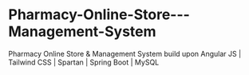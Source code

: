 # Pharmacy-Online-Store---Management-System
Pharmacy Online Store &amp; Management System build upon Angular JS | Tailwind CSS | Spartan | Spring Boot | MySQL
